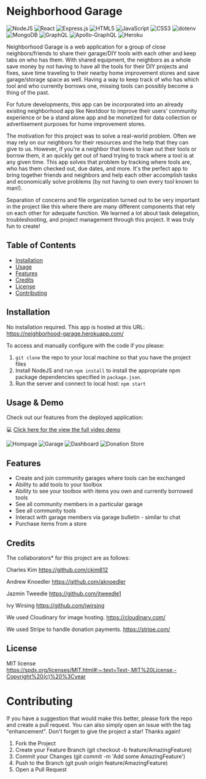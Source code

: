 # Neighborhood Garage
![NodeJS](https://img.shields.io/badge/node.js-6DA55F?style=for-the-badge&logo=node.js&logoColor=white)
![React](https://img.shields.io/badge/react-%2320232a.svg?style=for-the-badge&logo=react&logoColor=%2361DAFB)
![Express.js](https://img.shields.io/badge/express.js-%23404d59.svg?style=for-the-badge&logo=express&logoColor=%2361DAFB)
![HTML5](https://img.shields.io/badge/html5-%23E34F26.svg?style=for-the-badge&logo=html5&logoColor=white)
![JavaScript](https://img.shields.io/badge/javascript-%23323330.svg?style=for-the-badge&logo=javascript&logoColor=%23F7DF1E)
![CSS3](https://img.shields.io/badge/css3-%231572B6.svg?style=for-the-badge&logo=css3&logoColor=white)
![dotenv](https://img.shields.io/badge/dotenv-green)
![MongoDB](https://img.shields.io/badge/MongoDB-%234ea94b.svg?style=for-the-badge&logo=mongodb&logoColor=white)
![GraphQL](https://img.shields.io/badge/-GraphQL-E10098?style=for-the-badge&logo=graphql&logoColor=white)
![Apollo-GraphQL](https://img.shields.io/badge/-ApolloGraphQL-311C87?style=for-the-badge&logo=apollo-graphql)
![Heroku](https://img.shields.io/badge/heroku-%23430098.svg?style=for-the-badge&logo=heroku&logoColor=white)
      
Neighborhood Garage is a web application for a group of close neighbors/friends to share their garage/DIY tools with each other and keep tabs on who has them. With shared equipment, the neighbors as a whole save money by not having to have all the tools for their DIY projects and fixes, save time traveling to their nearby home improvement stores and save garage/storage space as well.  Having a way to keep track of who has which tool and who currently borrows one, missing tools can possibly become a thing of the past.

For future developments, this app can be incorporated into an already existing neighborhood app like Nextdoor to improve their users’ community experience or be a stand alone app and be monetized for data collection or advertisement purposes for home improvement stores.

The motivation for this project was to solve a real-world problem. Often we may rely on our neighbors for their resources and the help that they can give to us. However, if you're a neighbor that loves to loan out their tools or borrow them, it an quickly get out of hand trying to track where a tool is at any given time. This app solves that problem by tracking where tools are, who has them checked out, due dates, and more. It's the perfect app to bring together friends and neighbors and help each other accomplish tasks and economically solve problems (by not having to own every tool known to man!).

Separation of concerns and file organization turned out to be very important in the project like this where there are many different components that rely on each other for adequate function. We learned a lot about task delegation, troubleshooting, and project management through this project. It was truly fun to create!

## Table of Contents 
  - [Installation](#installation)
  - [Usage](#usage)
  - [Features](#features)
  - [Credits](#credits)
  - [License](#license)
  - [Contributing](#credits)
  

## Installation

No installation required. This app is hosted at this URL: https://neighborhood-garage.herokuapp.com/

To access and manually configure with the code if you please:
1. `git clone` the repo to your local machine so that you have the project files
2. Install NodeJS and run `npm install` to install the appropriate npm package dependencies specified in `package.json`.
4. Run the server and connect to local host: `npm start`

## Usage & Demo

Check out our features from the deployed application: 

💻 [Click here for the view the full video demo](https://vimeo.com/810325428/eda0ec1531)

![Hompage](https://i.ibb.co/3MzqzWs/image-3.jpg)
![Garage](https://i.ibb.co/D4mvcVb/image-2.jpg)
![Dashboard](https://i.ibb.co/Lt73hLQ/image1.jpg)
![Donation Store](https://i.ibb.co/tP4rzmB/image-4.jpg)

## Features
- Create and join community garages where tools can be exchanged
- Ability to add tools to your toolbox
- Ability to see your toolbox with items you own and currently borrowed tools
- See all community members in a particular garage
- See all community tools
- Interact with garage members via garage bulletin - similar to chat
- Purchase items from a store

## Credits

The collaborators* for this project are as follows:

Charles Kim
https://github.com/ckim812

Andrew Knoedler
https://github.com/aknoedler

Jazmin Tweedle
https://github.com/jtweedle1

Ivy Wirsing
https://github.com/iwirsing

We used Cloudinary for image hosting.
https://cloudinary.com/

We used Stripe to handle donation payments.
https://stripe.com/

## License

MIT license
https://spdx.org/licenses/MIT.html#:~:text=Text-,MIT%20License,-Copyright%20(c)%20%3Cyear

# Contributing

If you have a suggestion that would make this better, please fork the repo and create a pull request. You can also simply open an issue with the tag "enhancement". Don't forget to give the project a star! Thanks again!

1. Fork the Project
2. Create your Feature Branch (git checkout -b feature/AmazingFeature)
3. Commit your Changes (git commit -m 'Add some AmazingFeature')
4. Push to the Branch (git push origin feature/AmazingFeature)
5. Open a Pull Request



